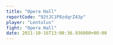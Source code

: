 ```yaml
---
title: "Opera Hall"
reportCode: "92tJC1P8zdqrZ43p"
player: "Lentulus"
fight: "Opera Hall"
date: 2021-10-16T13:08:36.936000+00:00
---
```

